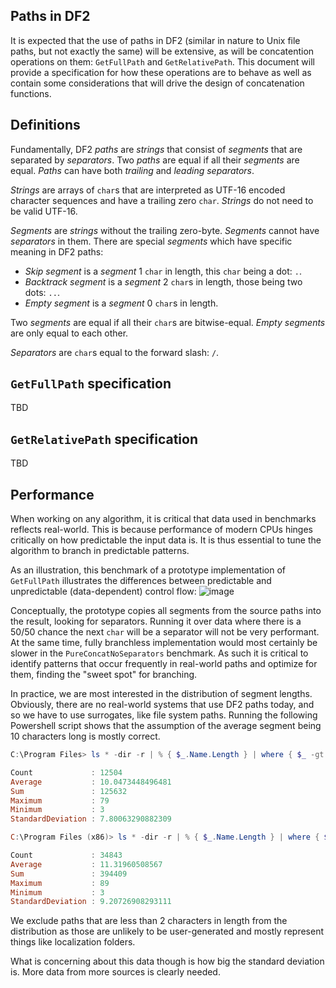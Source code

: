 ## Paths in DF2

It is expected that the use of paths in DF2 (similar in nature to Unix file paths, but not exactly the same) will be extensive, as will be concatention operations on them: `GetFullPath` and `GetRelativePath`. This document will provide a specification for how these operations are to behave as well as contain some considerations that will drive the design of concatenation functions.

## Definitions

Fundamentally, DF2 _paths_ are _strings_ that consist of _segments_ that are separated by _separators_. Two _paths_ are equal if all their _segments_ are equal. _Paths_ can have both _trailing_ and _leading_ _separators_.

_Strings_ are arrays of `char`s that are interpreted as UTF-16 encoded character sequences and have a trailing zero `char`. _Strings_ do not need to be valid UTF-16.

_Segments_ are _strings_ without the trailing zero-byte. _Segments_ cannot have _separators_ in them. There are special _segments_ which have specific meaning in DF2 paths:
- _Skip segment_ is a _segment_ 1 `char` in length, this `char` being a dot: `.`.
- _Backtrack segment_ is a _segment_ 2 `char`s in length, those being two dots: `..`.
- _Empty segment_ is a _segment_ 0 `char`s in length.

Two _segments_ are equal if all their `char`s are bitwise-equal. _Empty segments_ are only equal to each other.

_Separators_ are `char`s equal to the forward slash: `/`.

## `GetFullPath` specification

TBD

## `GetRelativePath` specification

TBD

## Performance

When working on any algorithm, it is critical that data used in benchmarks reflects real-world. This is because performance of modern CPUs hinges critically on how predictable the input data is. It is thus essential to tune the algorithm to branch in predictable patterns.

As an illustration, this benchmark of a prototype implementation of `GetFullPath` illustrates the differences between predictable and unpredictable (data-dependent) control flow:
![image](https://user-images.githubusercontent.com/62474226/104724925-6e9a5c00-5742-11eb-963b-d19859d5465a.png)

Conceptually, the prototype copies all segments from the source paths into the result, looking for separators. Running it over data where there is a 50/50 chance the next `char` will be a separator will not be very performant. At the same time, fully branchless implementation would most certainly be slower in the `PureConcatNoSeparators` benchmark. As such it is critical to identify patterns that occur frequently in real-world paths and optimize for them, finding the "sweet spot" for branching.

In practice, we are most interested in the distribution of segment lengths. Obviously, there are no real-world systems that use DF2 paths today, and so we have to use surrogates, like file system paths. Running the following Powershell script shows that the assumption of the average segment being 10 characters long is mostly correct.
```Powershell
C:\Program Files> ls * -dir -r | % { $_.Name.Length } | where { $_ -gt 2 } | measure -all

Count             : 12504
Average           : 10.0473448496481
Sum               : 125632
Maximum           : 79
Minimum           : 3
StandardDeviation : 7.80063290882309

C:\Program Files (x86)> ls * -dir -r | % { $_.Name.Length } | where { $_ -gt 2 } | measure -all

Count             : 34843
Average           : 11.31960508567
Sum               : 394409
Maximum           : 89
Minimum           : 3
StandardDeviation : 9.20726908293111
```
We exclude paths that are less than 2 characters in length from the distribution as those are unlikely to be user-generated and mostly represent things like localization folders.

What is concerning about this data though is how big the standard deviation is. More data from more sources is clearly needed.
